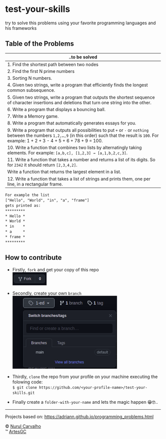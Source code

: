 # test-your-skills

try to solve this problems using your favorite programming languages and his frameworks

## Table of the Problems

| ..to be solved |
| --- |
| 1. Find the shortest path between two nodes |
| 2. Find the first N prime numbers |
| 3. Sorting N numbers. |
| 4. Given two strings, write a program that efficiently finds the longest common subsequence. |
| 5. Given two strings, write a program that outputs the shortest sequence of character insertions and deletions that turn one string into the other. |
| 6. Write a program that displays a bouncing ball. |
| 7. Write a Memory game. |
| 8. Write a program that automatically generates essays for you. |
| 9. Write a program that outputs all possibilities to put `+` or `-` or `nothing` between the numbers `1,2,…,9` (in this order) such that the result is `100`. For example: 1 + 2 + 3 - 4 + 5 + 6 + 78 + 9 = 100. |
| 10. Write a function that combines two lists by alternatingly taking elements. For example: `[a,b,c], [1,2,3] → [a,1,b,2,c,3]`. |
| 11. Write a function that takes a number and returns a list of its digits. So for `2342` it should return `[2,3,4,2]`. |
| Write a function that returns the largest element in a list. |
| 12. Write a function that takes a list of strings and prints them, one per line, in a rectangular frame.

``` txt
For example the list
["Hello", "World", "in", "a", "frame"]
gets printed as:
*********
* Hello *
* World *
* in    *
* a     *
* frame *
*********
```

## How to contribute

- Firstly, `fork` and get your copy of this repo \
![fork-the-project](img/fork.png)

- Secondly, create your own `branch` \
![create-your-branch](img/create-branch.png)

- Thirdly, `clone` the repo from your profile on your machine executing the folowing code: \
`$ git clone https://github.com/<your-profile-name>/test-your-skills.git`

- Finally create a `folder-with-your-name` and lets the magic happen 😁🤓..

---

Projects based on: <https://adriann.github.io/programming_problems.html>

&copy; [Nurul Carvalho](mailto:nuruldecarvalho@gmail.com) \
&trade; [ArtesGC](https://artesgc.home.blog)
